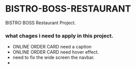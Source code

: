 # BISTRO-BOSS-RESTAURANT
BISTRO BOSS Restaurant Project.

### what chages i need to apply in this project.
- ONLINE ORDER CARD need a caption
- ONLINE ORDER CARD need hover effect.
- need to fix the wide screen the navbar.
- 

